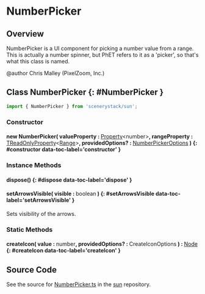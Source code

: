 # NumberPicker

## Overview

NumberPicker is a UI component for picking a number value from a range.
This is actually a number spinner, but PhET refers to it as a 'picker', so that's what this class is named.

@author Chris Malley (PixelZoom, Inc.)

## Class NumberPicker {: #NumberPicker }


```js
import { NumberPicker } from 'scenerystack/sun';
```
### Constructor

#### new NumberPicker( valueProperty : <span style="font-weight: 400;">[Property](../axon/Property.md)&lt;<span style="color: hsla(calc(var(--md-hue) + 180deg),80%,40%,1);">number</span>&gt;</span>, rangeProperty : <span style="font-weight: 400;">[TReadOnlyProperty](../axon/TReadOnlyProperty.md)&lt;[Range](../dot/Range.md)&gt;</span>, providedOptions? : <span style="font-weight: 400;">[NumberPickerOptions](../sun/NumberPicker.md#NumberPickerOptions)</span> ) {: #constructor data-toc-label='constructor' }

### Instance Methods

#### dispose() {: #dispose data-toc-label='dispose' }

#### setArrowsVisible( visible : <span style="font-weight: 400;"><span style="color: hsla(calc(var(--md-hue) + 180deg),80%,40%,1);">boolean</span></span> ) {: #setArrowsVisible data-toc-label='setArrowsVisible' }

Sets visibility of the arrows.

### Static Methods

#### createIcon( value : <span style="font-weight: 400;"><span style="color: hsla(calc(var(--md-hue) + 180deg),80%,40%,1);">number</span></span>, providedOptions? : <span style="font-weight: 400;">CreateIconOptions</span> ) : <span style="font-weight: 400;">[Node](../scenery/Node.md)</span> {: #createIcon data-toc-label='createIcon' }



## Source Code

See the source for [NumberPicker.ts](https://github.com/phetsims/sun/blob/main/js/NumberPicker.ts) in the [sun](https://github.com/phetsims/sun) repository.
